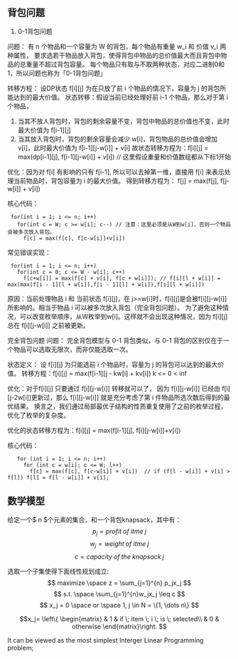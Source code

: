 ## 背包问题

 1. 0-1背包问题

 问题：
 有 n 个物品和一个容量为 W 的背包，每个物品有重量 w_i 和 价值 v_i 两种属性，
 要求选若干物品放入背包，使得背包中物品的总价值最大而且背包中物品的总重量不超过背包容量。
  每个物品只有取与不取两种状态，对应二进制0和1，所以问题也称为「0-1背包问题」
 
  转移方程：
  设DP状态 f[i][j] 为在只放了前 i 个物品的情况下，容量为 j 的背包所能达到的最大价值。
  状态转移：假设当前已经处理好前 i-1 个物品，那么对于第 i 个物品，
   1. 当其不放人背包时，背包的剩余容量不变，背包中物品的总价值也不变，此时最大价值为 f[i-1][j]
   2. 当其放入背包时，背包的剩余容量会减少 w[i]，背包物品的总价值会增加 v[i]，此时最大价值为 f[i-1][j-w[i]] + v[i]
   故状态转移方程为：f[i][j] = max(dp[i-1][j], f[i-1][j-w[i]] + v[i]) // 这里假设重量和价值数组都从下标1开始
 
  优化：因为对 f[i] 有影响的只有 f[i-1], 所以可以去掉第一维，直接用 f[i] 来表示处理当前物品时，背包容量为 i 的最大价值。
  得到转移方程为：
   f[j] = max(f[j], f[j-w[i]] + v[i])
 
  核心代码：
  ```
   for(int i = 1; i <= n; i++)
     for(int c = W; c >= w[i]; c--) // 注意：这里必须是从W到w[i]，否则一个物品会被多次放入背包。
       f[c] = max(f[c], f[c-w[i]]+v[i])
  ```

  常见错误实现：
  ```
   for(int i = 1; i <= n; i++)
     for(int c = 0; c <= W - w[i]; c++)
       f[c+w[i]] = max(f[c] + v[i], f[c + w[i]]); // f[i][l + w[i]] = max(max(f[i - 1][l + w[i]],f[i - 1][l] + w[i]),f[i][l + w[i]])
  ```   
   原因：当前处理物品 i 和 当前状态 f[i][j]，在 j>=w[i]时，f[i][j]是会被f[i][j-w[i]]所影响的。相当于物品 i 可以被多次放入背包（完全背包问题）。
   为了避免这种情况，可以改变枚举顺序，从W枚举到w[i]。这样就不会出现这种情况，因为 f[i][j] 总在 f[i][j-w[i]] 之前被更新。
 

  完全背包问题
  问题：
  完全背包模型与 0-1 背包类似，与 0-1 背包的区别仅在于一个物品可以选取无限次，而非仅能选取一次。
 
  状态定义： 设 f[i][j] 为只能选前 i 个物品时，容量为 j 的背包可以达到的最大价值。
  转移方程：f[i][j] = max(f[i-1][j - kw[i] + kv[i]) k <= 0 < inf
 
  优化：对于f[i][j] 只要通过 f[i][j-w[i]] 转移就可以了，
  因为 f[i][j-w[i]] 已经由 f[i][j-2w[i]]更新过，那么 f[i][j-w[i]] 就是充分考虑了第 i 件物品所选次数后得到的最优结果。
  换言之，我们通过局部最优子结构的性质重复使用了之前的枚举过程，优化了枚举的复杂度。
 
  优化的状态转移方程为：f[i][j] = max(f[i-1][j], f[i][j-w[i]]+v[i])
 
  核心代码：
  ```
     for (int i = 1; i <= n; i++)
       for (int c = w[i]; c <= W; l++)
         f[c] = max(f[c], f[c-w[i]] + v[i])  // if (f[l - w[i]] + v[i] > f[l]) f[l] = f[l - w[i]] + v[i];
  ```



## 数学模型

给定一个$ n $个元素的集合，和一个背包knapsack，其中有：
$$ p_j = profit \; of\; itme\; j $$
$$ w_j = weight\; of\; itme\; j $$
$$ c = capacity\; of\; the\; knapsack\; j $$

选取一个子集使得下面线性规划成立:
$$ maximize \space  z = \sum_{j=1}^{n} p_jx_j $$
$$ s.t. \space \sum_{j=1}^{n}w_jx_j \leq c $$
$$ x_j = 0 \space or \space 1, j \in N = \{1, \dots n\} $$

$$x_j= \left\{
  \begin{matrix} & 1 & if \; item \; i \; is \; selected\\
  & 0 & otherwise
  \end{matrix}\right.
$$

It can be viewed as the most simplest Interger Linear Programming problem;